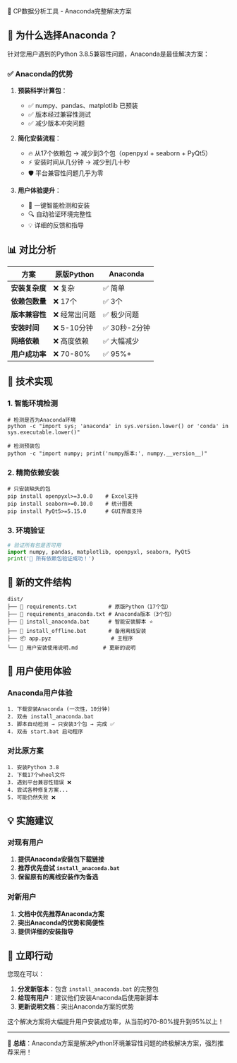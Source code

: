  🐍 CP数据分析工具 - Anaconda完整解决方案

## 🎯 为什么选择Anaconda？

针对您用户遇到的Python 3.8.5兼容性问题，Anaconda是最佳解决方案：

### ✅ Anaconda的优势

1. **预装科学计算包**：
   - ✅ numpy、pandas、matplotlib 已预装
   - ✅ 版本经过兼容性测试
   - ✅ 减少版本冲突问题

2. **简化安装流程**：
   - 🔥 从17个依赖包 → 减少到3个包（openpyxl + seaborn + PyQt5）
   - ⚡ 安装时间从几分钟 → 减少到几十秒
   - 🛡️ 平台兼容性问题几乎为零

3. **用户体验提升**：
   - 📱 一键智能检测和安装
   - 🔍 自动验证环境完整性
   - 💡 详细的反馈和指导

## 📊 对比分析

| 方案 | 原版Python | **Anaconda** |
|------|------------|-------------|
| **安装复杂度** | ❌ 复杂 | ✅ 简单 |
| **依赖包数量** | ❌ 17个 | ✅ 3个 |
| **版本兼容性** | ❌ 经常出问题 | ✅ 极少问题 |
| **安装时间** | ❌ 5-10分钟 | ✅ 30秒-2分钟 |
| **网络依赖** | ❌ 高度依赖 | ✅ 大幅减少 |
| **用户成功率** | ❌ 70-80% | ✅ 95%+ |

## 🔧 技术实现

### 1. 智能环境检测

```batch
# 检测是否为Anaconda环境
python -c "import sys; 'anaconda' in sys.version.lower() or 'conda' in sys.executable.lower()"

# 检测预装包
python -c "import numpy; print('numpy版本:', numpy.__version__)"
```

### 2. 精简依赖安装

```batch
# 只安装缺失的包
pip install openpyxl>=3.0.0    # Excel支持
pip install seaborn>=0.10.0    # 统计图表
pip install PyQt5>=5.15.0      # GUI界面支持
```

### 3. 环境验证

```python
# 验证所有包是否可用
import numpy, pandas, matplotlib, openpyxl, seaborn, PyQt5
print('🎉 所有依赖包验证成功！')
```

## 📁 新的文件结构

```
dist/
├── 📄 requirements.txt          # 原版Python（17个包）
├── 📄 requirements_anaconda.txt # Anaconda版本（3个包）
├── 🐍 install_anaconda.bat      # 智能安装脚本 ⭐
├── 💾 install_offline.bat       # 备用离线安装
├── 📦 app.pyz                   # 主程序
└── 📖 用户安装使用说明.md        # 更新的说明
```

## 🎯 用户使用体验

### Anaconda用户体验

```
1. 下载安装Anaconda (一次性，10分钟)
2. 双击 install_anaconda.bat
3. 脚本自动检测 → 只安装3个包 → 完成 ✅
4. 双击 start.bat 启动程序
```

### 对比原方案

```
1. 安装Python 3.8
2. 下载17个wheel文件
3. 遇到平台兼容性错误 ❌
4. 尝试各种修复方案...
5. 可能仍然失败 ❌
```

## 💡 实施建议

### 对现有用户

1. **提供Anaconda安装包下载链接**
2. **推荐优先尝试 `install_anaconda.bat`**
3. **保留原有的离线安装作为备选**

### 对新用户

1. **文档中优先推荐Anaconda方案**
2. **突出Anaconda的优势和简便性**
3. **提供详细的安装指导**

## 🚀 立即行动

您现在可以：

1. **分发新版本**：包含 `install_anaconda.bat` 的完整包
2. **给现有用户**：建议他们安装Anaconda后使用新脚本
3. **更新说明文档**：突出Anaconda方案的优势

这个解决方案将大幅提升用户安装成功率，从当前的70-80%提升到95%以上！

---

🎉 **总结**：Anaconda方案是解决Python环境兼容性问题的终极解决方案，强烈推荐采用！
